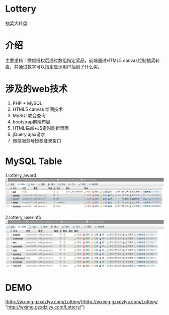 # Lottery
抽奖大转盘

# 介绍 #
主要逻辑：微信授权后通过数组指定奖品，前端通过HTML5 canvas绘制抽奖转盘，并通过数字可以指定显示用户抽到了什么奖。

# 涉及的web技术 #
1. PHP + MySQL
2. HTML5 canvas 绘图技术
3. MySQL联合查询
4. bootstrap前端布局
5. HTML锚点+JS定时刷新页面
6. jQuery ajax请求
7. 微信服务号授权登录接口

# MySQL Table #
1.lottery_award
![](./src/lottery_award.png)

2.lottery_userinfo
![](./src/lottery_userinfo.png)

# DEMO #
[http://wximg.gzxdzlyy.com/Lottery/](http://wximg.gzxdzlyy.com/Lottery/ "http://wximg.gzxdzlyy.com/Lottery/")